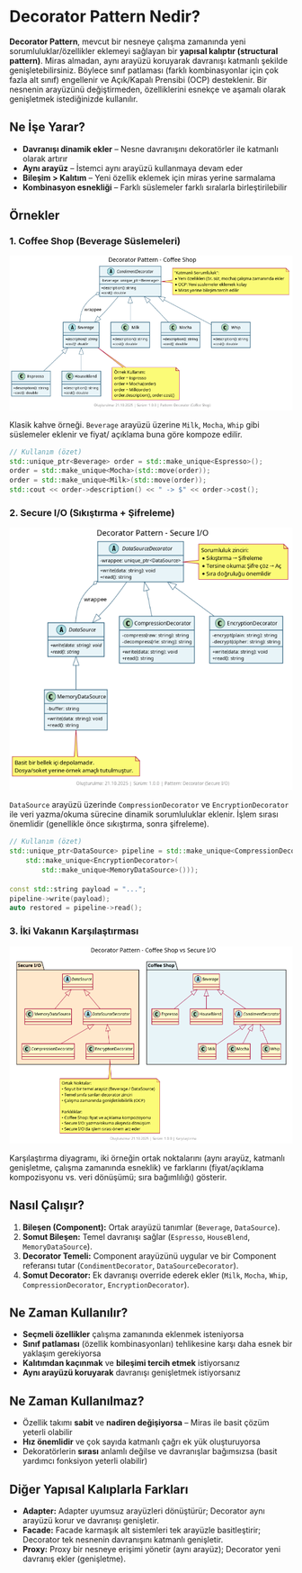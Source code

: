 # Decorator Pattern Nedir?

**Decorator Pattern**, mevcut bir nesneye çalışma zamanında yeni sorumluluklar/özellikler eklemeyi sağlayan bir **yapısal kalıptır (structural pattern)**. Miras almadan, aynı arayüzü koruyarak davranışı katmanlı şekilde genişletebilirsiniz. Böylece sınıf patlaması (farklı kombinasyonlar için çok fazla alt sınıf) engellenir ve Açık/Kapalı Prensibi (OCP) desteklenir. Bir nesnenin arayüzünü değiştirmeden, özelliklerini esnekçe ve aşamalı olarak genişletmek istediğinizde kullanılır.

## Ne İşe Yarar?

- **Davranışı dinamik ekler** – Nesne davranışını dekoratörler ile katmanlı olarak artırır
- **Aynı arayüz** – İstemci aynı arayüzü kullanmaya devam eder
- **Bileşim > Kalıtım** – Yeni özellik eklemek için miras yerine sarmalama
- **Kombinasyon esnekliği** – Farklı süslemeler farklı sıralarla birleştirilebilir

## Örnekler

### 1. Coffee Shop (Beverage Süslemeleri)

![Coffee Shop Decorator](./coffee_shop/diagram.png)

Klasik kahve örneği. `Beverage` arayüzü üzerine `Milk`, `Mocha`, `Whip` gibi süslemeler eklenir ve fiyat/ açıklama buna göre kompoze edilir.

```cpp
// Kullanım (özet)
std::unique_ptr<Beverage> order = std::make_unique<Espresso>();
order = std::make_unique<Mocha>(std::move(order));
order = std::make_unique<Milk>(std::move(order));
std::cout << order->description() << " -> $" << order->cost();
```

### 2. Secure I/O (Sıkıştırma + Şifreleme)

![Secure IO Decorator](./secure_io/diagram.png)

`DataSource` arayüzü üzerinde `CompressionDecorator` ve `EncryptionDecorator` ile veri yazma/okuma sürecine dinamik sorumluluklar eklenir. İşlem sırası önemlidir (genellikle önce sıkıştırma, sonra şifreleme). 

```cpp
// Kullanım (özet)
std::unique_ptr<DataSource> pipeline = std::make_unique<CompressionDecorator>(
    std::make_unique<EncryptionDecorator>(
        std::make_unique<MemoryDataSource>()));

const std::string payload = "...";
pipeline->write(payload);
auto restored = pipeline->read();
```

### 3. İki Vakanın Karşılaştırması

![Decorator Comparison](./coffee_secure_diff/diagram.png)

Karşılaştırma diyagramı, iki örneğin ortak noktalarını (aynı arayüz, katmanlı genişletme, çalışma zamanında esneklik) ve farklarını (fiyat/açıklama kompozisyonu vs. veri dönüşümü; sıra bağımlılığı) gösterir.

## Nasıl Çalışır?

1. **Bileşen (Component):** Ortak arayüzü tanımlar (`Beverage`, `DataSource`).
2. **Somut Bileşen:** Temel davranışı sağlar (`Espresso`, `HouseBlend`, `MemoryDataSource`).
3. **Decorator Temeli:** Component arayüzünü uygular ve bir Component referansı tutar (`CondimentDecorator`, `DataSourceDecorator`).
4. **Somut Decorator:** Ek davranışı override ederek ekler (`Milk`, `Mocha`, `Whip`, `CompressionDecorator`, `EncryptionDecorator`).

## Ne Zaman Kullanılır?

- **Seçmeli özellikler** çalışma zamanında eklenmek isteniyorsa
- **Sınıf patlaması** (özellik kombinasyonları) tehlikesine karşı daha esnek bir yaklaşım gerekiyorsa
- **Kalıtımdan kaçınmak** ve **bileşimi tercih etmek** istiyorsanız
- **Aynı arayüzü koruyarak** davranışı genişletmek istiyorsanız

## Ne Zaman Kullanılmaz?

- Özellik takımı **sabit** ve **nadiren değişiyorsa** – Miras ile basit çözüm yeterli olabilir
- **Hız önemlidir** ve çok sayıda katmanlı çağrı ek yük oluşturuyorsa
- Dekoratörlerin **sırası** anlamlı değilse ve davranışlar bağımsızsa (basit yardımcı fonksiyon yeterli olabilir)

## Diğer Yapısal Kalıplarla Farkları

- **Adapter:** Adapter uyumsuz arayüzleri dönüştürür; Decorator aynı arayüzü korur ve davranışı genişletir.
- **Facade:** Facade karmaşık alt sistemleri tek arayüzle basitleştirir; Decorator tek nesnenin davranışını katmanlı genişletir.
- **Proxy:** Proxy bir nesneye erişimi yönetir (aynı arayüz); Decorator yeni davranış ekler (genişletme).